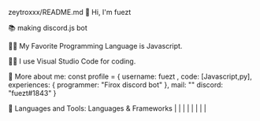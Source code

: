 zeytroxxx/README.md
👋 Hi, I'm fuezt

📚 making discord.js bot

💪🏼 My Favorite Programming Language is Javascript.

👨‍💻 I use Visual Studio Code for coding.

🎈 More about me:
const profile = {
  username: fuezt ,
  code: [Javascript,py],
  experiences: {
                        programmer: "Firox discord bot"
               },
  mail: ""
  discord: "fuezt#1843"
}
 




🔨 Languages and Tools:
Languages & Frameworks
 |  |  |  |  |  |  |  |  
